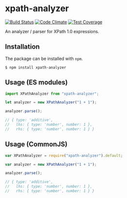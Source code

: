 # xpath-analyzer

[![Build Status](https://travis-ci.org/badeball/xpath-analyzer.svg?branch=master)](https://travis-ci.org/badeball/xpath-analyzer)
[![Code Climate](https://codeclimate.com/github/badeball/xpath-analyzer/badges/gpa.svg)](https://codeclimate.com/github/badeball/xpath-analyzer)
[![Test Coverage](https://codeclimate.com/github/badeball/xpath-analyzer/badges/coverage.svg)](https://codeclimate.com/github/badeball/xpath-analyzer/coverage)

An analyzer / parser for XPath 1.0 expressions.

## Installation

The package can be installed with `npm`.

```
$ npm install xpath-analyzer
```

## Usage (ES modules)

```javascript
import XPathAnalyzer from "xpath-analyzer";

let analyzer = new XPathAnalyzer("1 + 1");

analyzer.parse();

// { type: 'additive',
//   lhs: { type: 'number', number: 1 },
//   rhs: { type: 'number', number: 1 } }
```

## Usage (CommonJS)

```javascript
var XPathAnalyzer = require("xpath-analyzer").default;

var analyzer = new XPathAnalyzer("1 + 1");

analyzer.parse();

// { type: 'additive',
//   lhs: { type: 'number', number: 1 },
//   rhs: { type: 'number', number: 1 } }
```
